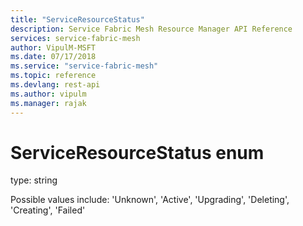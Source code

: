 ```yaml
---
title: "ServiceResourceStatus"
description: Service Fabric Mesh Resource Manager API Reference
services: service-fabric-mesh
author: VipulM-MSFT
ms.date: 07/17/2018
ms.service: "service-fabric-mesh"
ms.topic: reference
ms.devlang: rest-api
ms.author: vipulm
ms.manager: rajak
---
```

# ServiceResourceStatus enum

type: string

Possible values include: 'Unknown', 'Active', 'Upgrading', 'Deleting', 'Creating', 'Failed'

